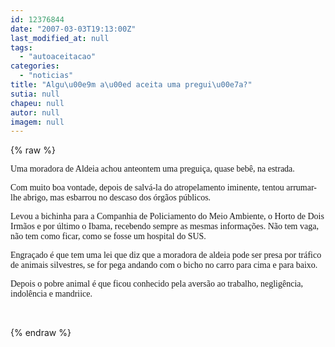 ```yaml
---
id: 12376844
date: "2007-03-03T19:13:00Z"
last_modified_at: null
tags:
  - "autoaceitacao"
categories:
  - "noticias"
title: "Algu\u00e9m a\u00ed aceita uma pregui\u00e7a?"
sutia: null
chapeu: null
autor: null
imagem: null
---
```

{% raw %}
<p><P><FONT face=Verdana>Uma moradora de Aldeia achou anteontem uma preguiça, quase bebê, na estrada.</FONT></P></p>
<p><P><FONT face=Verdana>Com muito boa vontade, depois de salvá-la do atropelamento iminente, tentou arrumar-lhe abrigo, mas esbarrou no descaso dos órgãos públicos.</FONT></P></p>
<p><P><FONT face=Verdana>Levou a bichinha para a Companhia de Policiamento do Meio Ambiente, o Horto de Dois Irmãos e por último o Ibama, recebendo sempre as mesmas informações. Não tem vaga, não tem como ficar, como se fosse um hospital do SUS.</FONT></P></p>
<p><P><FONT face=Verdana>Engraçado é que tem uma lei que diz que a moradora de aldeia pode ser presa por tráfico de animais silvestres, se for pega andando com o bicho no carro para cima e para baixo.</FONT></P></p>
<p><P><FONT face=Verdana>Depois o pobre animal é que ficou conhecido pela aversão ao trabalho, negligência, indolência e mandriice.</FONT></P>&nbsp; </p>
{% endraw %}